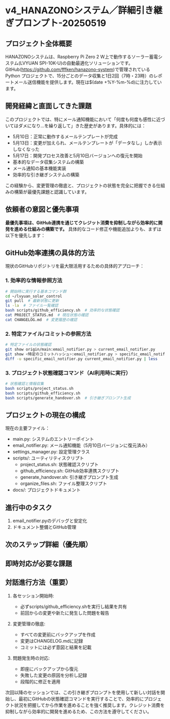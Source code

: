 # v4_HANAZONOシステム／詳細引き継ぎプロンプト-20250519

## プロジェクト全体概要
HANAZONOシステムは、Raspberry Pi Zero 2 W上で動作するソーラー蓄電システム(LVYUAN SPI-10K-U)の自動最適化ソリューションです。GitHub(https://github.com/fffken/hanazono-system)で管理されている Python プロジェクトで、15分ごとのデータ収集と1日2回（7時・23時）のレポートメール送信機能を提供します。現在は$(date +%Y-%m-%d)に注力しています。

## 開発経緯と直面してきた課題
このプロジェクトでは、特にメール通知機能において「何度も何度も感性に近づいてはダメになり…を繰り返して」きた歴史があります。具体的には：
- 5月10日：正常に動作するメールテンプレートが完成
- 5月13日：変更が加えられ、メールテンプレートが「データなし」しか表示しなくなった
- 5月17日：開発プロセス改善と5月10日バージョンへの復元を開始
- 基本的なデータ収集システムの構築
- メール通知の基本機能実装
- 効率的な引き継ぎシステムの構築

この経験から、変更管理の徹底と、プロジェクトの状態を完全に把握できる仕組みの構築が最優先課題と認識しています。

## 依頼者の意図と優先事項
**最優先事項は、GitHub連携を通じてクレジット消費を抑制しながら効率的に開発を進める仕組みの構築です。** 具体的なコード修正や機能追加よりも、まずは以下を優先します：


## GitHub効率連携の具体的方法
現状のGitHubリポジトリを最大限活用するための具体的アプローチ：

### 1. 効率的な情報参照方法
```bash
# 開始時に実行する基本コマンド群
cd ~/lvyuan_solar_control
git pull  # 最新状態に更新
ls -la  # ファイル一覧確認
bash scripts/github_efficiency.sh  # 効率的な状態確認
cat PROJECT_STATUS.md  # 現在状態の確認
cat CHANGELOG.md  # 変更履歴の確認
```

### 2. 特定ファイル/コミットの参照方法
```bash
# 特定ファイルの状態確認
git show origin/main:email_notifier.py > current_email_notifier.py
git show <特定のコミットハッシュ>:email_notifier.py > specific_email_notifier.py
diff -u specific_email_notifier.py current_email_notifier.py | less
```

### 3. プロジェクト状態確認コマンド（AI利用時に実行）
```bash
# 状態確認と情報収集
bash scripts/project_status.sh
bash scripts/github_efficiency.sh
bash scripts/generate_handover.sh  # 引き継ぎプロンプト生成
```

## プロジェクトの現在の構成
現在の主要ファイル：

- main.py: システムのエントリーポイント
- email_notifier.py: メール通知機能（5月10日バージョンに復元済み）
- settings_manager.py: 設定管理クラス
- scripts/: ユーティリティスクリプト
  - project_status.sh: 状態確認スクリプト
  - github_efficiency.sh: GitHub効率連携スクリプト
  - generate_handover.sh: 引き継ぎプロンプト生成
  - organize_files.sh: ファイル整理スクリプト
- docs/: プロジェクトドキュメント

## 進行中のタスク
  1. email_notifier.pyのデバッグと安定化
  2. ドキュメント整備とGitHub管理
  

## 次のステップ詳細（優先順）


## 即時対応が必要な課題


## 対話進行方法（重要）
1. 各セッション開始時:
   * 必ずscripts/github_efficiency.shを実行し結果を共有
   * 前回からの変更や新たに発生した問題を報告

2. 変更管理の徹底:
   * すべての変更前にバックアップを作成
   * 変更はCHANGELOG.mdに記録
   * コミットには必ず意図と結果を記載

3. 問題発生時の対応:
   * 即座にバックアップから復元
   * 失敗した変更の原因を分析し記録
   * 段階的に修正を適用

次回以降のセッションでは、この引き継ぎプロンプトを使用して新しい対話を開始し、最初にGitHubの状態確認コマンドを実行することで、効率的にプロジェクト状況を把握してから作業を進めることを強く推奨します。クレジット消費を抑制しながら効率的に開発を進めるため、この方法を遵守してください。

